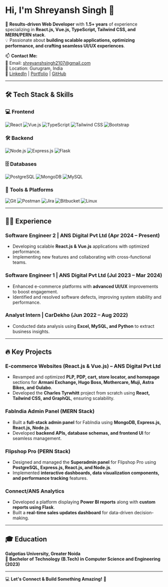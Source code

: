 # Hi, I'm Shreyansh Singh 👋

🚀 **Results-driven Web Developer** with **1.5+ years** of experience specializing in **React.js, Vue.js, TypeScript, Tailwind CSS, and MERN/PERN stack**.  
💡 Passionate about **building scalable applications, optimizing performance, and crafting seamless UI/UX experiences**.

📫 **Contact Me:**  
📧 Email: [shreyanshsingh2107@gmail.com](mailto:shreyanshsingh2107@gmail.com)  
📍 Location: Gurugram, India  
🔗 [LinkedIn](#) | [Portfolio](#) | [GitHub](https://github.com/shreyanshsingh2107)

---

## 🛠 Tech Stack & Skills  

### 💻 **Frontend**
![React](https://img.shields.io/badge/React-20232A?style=for-the-badge&logo=react&logoColor=61DAFB)
![Vue.js](https://img.shields.io/badge/Vue.js-35495E?style=for-the-badge&logo=vuedotjs&logoColor=4FC08D)
![TypeScript](https://img.shields.io/badge/TypeScript-007ACC?style=for-the-badge&logo=typescript&logoColor=white)
![Tailwind CSS](https://img.shields.io/badge/Tailwind%20CSS-38B2AC?style=for-the-badge&logo=tailwind-css&logoColor=white)
![Bootstrap](https://img.shields.io/badge/Bootstrap-563D7C?style=for-the-badge&logo=bootstrap&logoColor=white)

### 🛠 **Backend**
![Node.js](https://img.shields.io/badge/Node.js-43853D?style=for-the-badge&logo=node.js&logoColor=white)
![Express.js](https://img.shields.io/badge/Express.js-404D59?style=for-the-badge)
![Flask](https://img.shields.io/badge/Flask-000000?style=for-the-badge&logo=flask&logoColor=white)

### 🗄️ **Databases**
![PostgreSQL](https://img.shields.io/badge/PostgreSQL-336791?style=for-the-badge&logo=postgresql&logoColor=white)
![MongoDB](https://img.shields.io/badge/MongoDB-4EA94B?style=for-the-badge&logo=mongodb&logoColor=white)
![MySQL](https://img.shields.io/badge/MySQL-4479A1?style=for-the-badge&logo=mysql&logoColor=white)

### 🔧 **Tools & Platforms**
![Git](https://img.shields.io/badge/Git-F05032?style=for-the-badge&logo=git&logoColor=white)
![Postman](https://img.shields.io/badge/Postman-FF6C37?style=for-the-badge&logo=postman&logoColor=white)
![Jira](https://img.shields.io/badge/Jira-0052CC?style=for-the-badge&logo=jira&logoColor=white)
![Bitbucket](https://img.shields.io/badge/Bitbucket-0052CC?style=for-the-badge&logo=bitbucket&logoColor=white)
![Linux](https://img.shields.io/badge/Linux-FCC624?style=for-the-badge&logo=linux&logoColor=black)

---

## 👨‍💻 Experience  

### **Software Engineer 2 | ANS Digital Pvt Ltd** (Apr 2024 – Present)
- Developing scalable **React.js & Vue.js** applications with optimized performance.
- Implementing new features and collaborating with cross-functional teams.

### **Software Engineer 1 | ANS Digital Pvt Ltd** (Jul 2023 – Mar 2024)
- Enhanced e-commerce platforms with **advanced UI/UX** improvements to boost engagement.
- Identified and resolved software defects, improving system stability and performance.

### **Analyst Intern | CarDekho** (Jun 2022 – Aug 2022)
- Conducted data analysis using **Excel, MySQL, and Python** to extract business insights.

---

## 🔥 Key Projects  

### **E-commerce Websites (React.js & Vue.js) – ANS Digital Pvt Ltd**
- Revamped and optimized **PLP, PDP, cart, store locator, and homepage** sections for **Armani Exchange, Hugo Boss, Mothercare, Muji, Astra Bikes, and Gulabo**.
- Developed the **Charles Tyrwhitt** project from scratch using **React, Tailwind CSS, and GraphQL**, ensuring scalability.

### **FabIndia Admin Panel (MERN Stack)**
- Built a **full-stack admin panel** for FabIndia using **MongoDB, Express.js, React.js, Node.js**.
- Developed **backend APIs, database schemas, and frontend UI** for seamless management.

### **Flipshop Pro (PERN Stack)**
- Designed and managed the **Superadmin panel** for Flipshop Pro using **PostgreSQL, Express.js, React.js, and Node.js**.
- Implemented **interactive dashboards, data visualization components, and performance tracking** features.

### **Connect/ANS Analytics**
- Developed a platform displaying **Power BI reports** along with **custom reports using Flask**.
- Built a **real-time sales updates dashboard** for data-driven decision-making.

---

## 🎓 Education  

**Galgotias University, Greater Noida**  
📜 **Bachelor of Technology (B.Tech) in Computer Science and Engineering (2023)**

---

💻 **Let's Connect & Build Something Amazing!** 🚀
